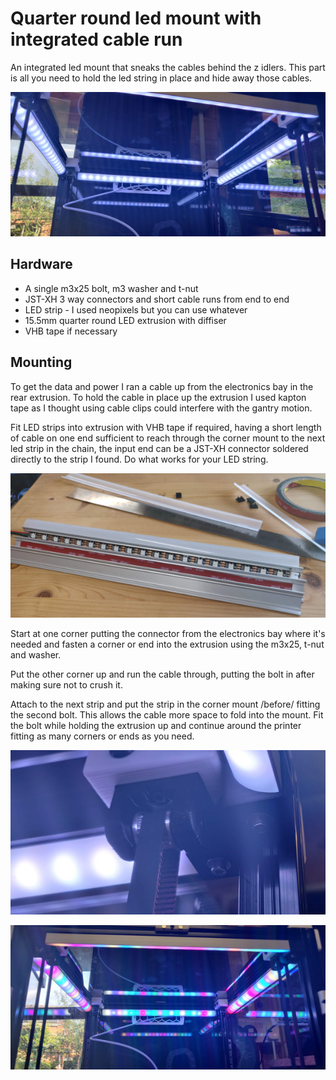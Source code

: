 # Quarter round led mount with integrated cable run

An integrated led mount that sneaks the cables behind the z idlers.
This part is all you need to hold the led string in place and hide away those
cables.

![White](Images/White.jpg)

## Hardware

- A single m3x25 bolt, m3 washer and t-nut
- JST-XH 3 way connectors and short cable runs from end to end
- LED strip - I used neopixels but you can use whatever
- 15.5mm quarter round LED extrusion with diffiser
- VHB tape if necessary

## Mounting

To get the data and power I ran a cable up from the electronics bay in the rear extrusion.
To hold the cable in place up the extrusion I used kapton tape as I thought using cable
clips could interfere with the gantry motion.

Fit LED strips into extrusion with VHB tape if required, having a short length of cable on
one end sufficient to reach through the corner mount to the next led strip in the chain, the
input end can be a JST-XH connector soldered directly to the strip I found. Do what works
for your LED string.

![Extrusions](Images/Extrusions.jpg)

Start at one corner putting the connector from the electronics bay where it's needed and
fasten a corner or end into the extrusion using the m3x25, t-nut and washer.

Put the other corner up and run the cable through, putting the bolt in after making sure
not to crush it.

Attach to the next strip and put the strip in the corner mount /before/ fitting the second
bolt. This allows the cable more space to fold into the mount. Fit the bolt while holding
the extrusion up and continue around the printer fitting as many corners or ends as you need. 

![Closeup](Images/Closeup.jpg)

![Colourful](Images/Colourful.jpg)